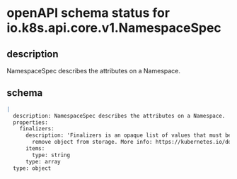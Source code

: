 # openAPI schema status for io.k8s.api.core.v1.NamespaceSpec

## description

NamespaceSpec describes the attributes on a Namespace.

## schema

```yaml
|
  description: NamespaceSpec describes the attributes on a Namespace.
  properties:
    finalizers:
      description: 'Finalizers is an opaque list of values that must be empty to permanently
        remove object from storage. More info: https://kubernetes.io/docs/tasks/administer-cluster/namespaces/'
      items:
        type: string
      type: array
  type: object

```
